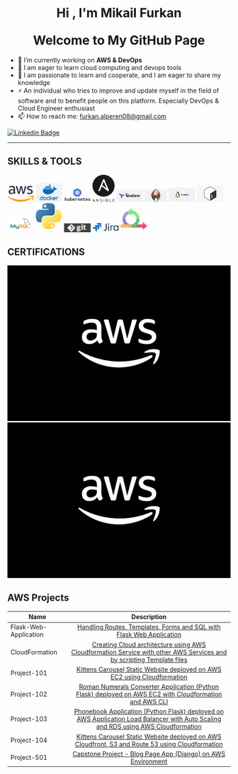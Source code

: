 <h1 align="center">Hi , I'm <a>Mikail Furkan</a> <br></p> Welcome to My GitHub Page</h1>

- 🔭 I’m currently working on **AWS & DevOps**
- 🌱 I am eager to learn cloud computing and devops tools
- 💬 I am passionate to learn and cooperate, and I am eager to share my knowledge
- ⚡ An individual who tries to improve and update myself in the field of software and to benefit people on this platform. Especially DevOps & Cloud Engineer enthusiast
- 📫 How to reach me: furkan.alperen08@gmail.com

[![Linkedin Badge](https://img.shields.io/badge/-Linkedin-757575?style=flat-quare&labelColor=757575&logo=Linkedin&logoColor=white&link=link)](https://www.linkedin.com/in/mikail-furkan-alperen/) 

<hr>

## SKILLS & TOOLS
<img src="./images/aws.png" alt="Aws" style="width:60px;"/> <img src="./images/docker.png" alt="Docker" style="width:60px;"/> <img src="./images/kubernetes.png" alt="Kubernetes" style="width:60px;"/> <img src="./images/ansible.png" alt="Ansible" style="width:50px;"/> <img src="./images/terraform.png" alt="Terraform" style="width:60px;"/> <img src="./images/jenkins.png" alt="Jenkins" style="width:50px;"/> <img src="./images/linux.png" alt="Linux" style="width:60px;"/> <img src="./images/bash.jpg" alt="Bash" style="width:60px;"/> <img src="./images/mysql.png" alt="Sql" style="width:60px;"/> <img src="./images/Python.png" alt="Python" style="width:60px;"/> <img src="./images/git.png" alt="Git" style="width:60px;"/> <img src="./images/jira.png" alt="Jira" style="width:60px;"/> <img src="./images/agile.png" alt="java" style="width:60px;"/>

## CERTIFICATIONS


<a href="https://www.credly.com/badges/dac88f09-b35d-45c9-9c7e-397cf61804d3/linked_in_profile" target="_blank">![AWS](./images/aws-2.png)</a>
<a href="https://www.credly.com/badges/be17d34e-3284-46de-9fb9-46f86477b1af/linked_in_profile" target="_blank">![AWS](./images/aws-2.png)</a>

</a>

## AWS Projects
|  Name                  |                                                    Description                                                                       |
| ----------------------- | :---------------------------------------------------------------------------------------------------------------------------------------: |
| Flask-Web-Application       |[Handling Routes, Templates, Forms and SQL with Flask Web Application](https://github.com/furkanalp/AWS_Projets/tree/main/Flask)|
|CloudFormation| [Creating Cloud architecture using AWS Cloudformation Service with other AWS Services and by scripting Template files](https://github.com/furkanalp/AWS_Projets/tree/main/CloudFormation)|
|Project-101   |[Kittens Carousel Static Website deployed on AWS EC2 using Cloudformation](https://github.com/furkanalp/AWS_Projets/tree/main/Project-101-kittens-carousel-static-website-ec2)| 
|Project-102     | [Roman Numerals Converter Application (Python Flask) deployed on AWS EC2 with Cloudformation and AWS CLI](https://github.com/furkanalp/AWS_Projets/tree/main/Project-102-Roman-Numerals-Converter)|
|Project-103   | [Phonebook Application (Python Flask) deployed on AWS Application Load Balancer with Auto Scaling and RDS using AWS Cloudformation](https://github.com/furkanalp/AWS_Projets/tree/main/Project-103-Phonebook-Application)|
|Project-104   | [Kittens Carousel Static Website deployed on AWS Cloudfront, S3 and Route 53 using Cloudformation](https://github.com/furkanalp/AWS_Projets/tree/main/Project-104-kittens-carousel-static-web-s3-cf)|
|Project-501   | [Capstone Project - Blog Page App (Django) on AWS Environment](https://github.com/furkanalp/AWS_Projets/tree/main/Project-501-Capstone-Project-Blog-Page-App-(Django)-on-AWS-Environment)|



